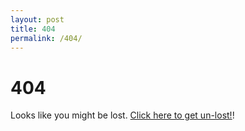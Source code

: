 ```yaml
---
layout: post
title: 404
permalink: /404/
---
```

# 404

Looks like you might be lost. <a href="{{ site.baseurl }}">Click here to get un-lost!</a>!

